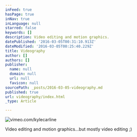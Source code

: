 ```yaml
---
inFeed: true
hasPage: true
inNav: true
inLanguage: null
starred: false
keywords: []
description: Video editing and motion graphics.
datePublished: '2016-03-05T00:31:10.913Z'
dateModified: '2016-03-05T00:25:40.229Z'
title: Videography
author: []
authors: []
publisher:
  name: null
  domain: null
  url: null
  favicon: null
sourcePath: _posts/2016-03-05-videography.md
published: true
url: videography/index.html
_type: Article

---
```

![vimeo.com/kylecarline](https://the-grid-user-content.s3-us-west-2.amazonaws.com/9eefdbf8-44ce-45aa-8926-b20e33fca84f.jpg)

Video editing and motion graphics...but mostly video editing ;)